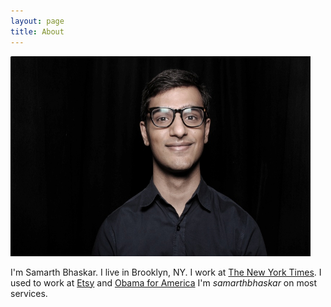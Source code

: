```yaml
---
layout: page
title: About
---
```


<img src="/public/current_picture.jpg" alt="color photo ftl" width="480" height="320" />

<p>I'm Samarth Bhaskar. I live in Brooklyn, NY. I work at <a href="https://nytimes.com">The New York Times</a>. I used to work at <a href="https://etsy.com">Etsy</a> and <a href="https://barackobama.com">Obama for America</a>  I'm <em>samarthbhaskar</em> on most services.</p>
